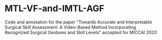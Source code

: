 # MTL-VF-and-IMTL-AGF
Code and annotation for the paper "Towards Accurate and Interpretable Surgical Skill Assessment: A Video-Based Method Incorporating Recognized Surgical Gestures and Skill Levels" accepted for MICCAI 2020
